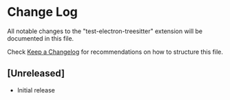 # Change Log

All notable changes to the "test-electron-treesitter" extension will be documented in this file.

Check [Keep a Changelog](http://keepachangelog.com/) for recommendations on how to structure this file.

## [Unreleased]

- Initial release